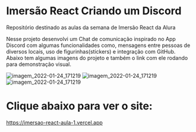 # Imersão React Criando um Discord
Repositório destinado as aulas da semana de Imersão React da Alura

Nesse projeto desenvolvi um Chat de comunicação inspirado no App Discord com algumas funcionalidades como, mensagens entre pessoas de diversos locais, uso de figurinhas(stickers) e integração com GitHub. Abaixo tem algumas imagens do projeto e também o link com ele rodando para demonstração visual.

![imagem_2022-01-24_171219](https://user-images.githubusercontent.com/61249888/150857221-58d9a62e-db85-4b76-953f-2190bfdc5493.png)
![imagem_2022-01-24_171219](https://user-images.githubusercontent.com/61249888/151841089-b85281b1-eee6-4441-b137-53aded1cb739.PNG)
![imagem_2022-01-24_171219](https://user-images.githubusercontent.com/61249888/151841386-26afbb1e-04cc-4598-bf76-963086169cee.PNG)

# Clique abaixo para ver o site: #
https://imersao-react-aula-1.vercel.app
